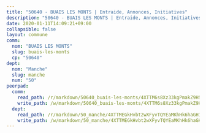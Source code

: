 ```yaml
---
title: "50640 - BUAIS LES MONTS | Entraide, Annonces, Initiatives"
description: "50640 - BUAIS LES MONTS | Entraide, Annonces, Initiatives"
date: 2020-01-11T14:09:21+09:00
collapsible: false
layout: commune
comm:
  nom: "BUAIS LES MONTS"
  slug: buais-les-monts
  cp: "50640"
dept:
  nom: "Manche"
  slug: manche
  num: "50"
peerpad:
  comm:
    read_path: /r/markdown/50640_buais-les-monts/4XTTM6s8Xz33kgPmakZ9HSFD2cb9rgBsooH8f2z3yYAaDCh4e
    write_path: /w/markdown/50640_buais-les-monts/4XTTM6s8Xz33kgPmakZ9HSFD2cb9rgBsooH8f2z3yYAaDCh4e-K3TgU9ajT5ukMam6gYXyjqNTurBZSNvZ9yEoV6iYDNLNa3mtHmrC9qThPYwzjB7WUfgvZMBiCFecxB9KNfhy4KrRXJ7QS1h4gSkDqXjuvvbW4rgvYVCxkL9r2i2PvpRuGtKKnYQJ
  dept:
    read_path: /r/markdown/50_manche/4XTTMEGkHvbt2wXFyvTQYEaMKhHk6haGH1SzsRNevKgBDTuXr
    write_path: /w/markdown/50_manche/4XTTMEGkHvbt2wXFyvTQYEaMKhHk6haGH1SzsRNevKgBDTuXr-K3TgUSx1rwmRRLqHcTLLdo4dVfTRKvf94KKagmUFPevWSp2f9nuc6fJF25TtLArzK8teuQ5TvuAMqW38N2MYgT18hBoXtjmKX9WuSn2vkujmSJPp3gF4gsuMmfEM8Th4Ap94heFE
---
```


